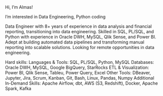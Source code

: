Hi, I’m Almas!

I’m interested in Data Engineering, Python coding

Data Engineer with 8+ years of experience in data analysis and financial reporting, transitioning into data engineering. Skilled in SQL, PL/SQL, and Python with experience in Oracle DWH, MySQL, Qlik Sense, and Power BI. Adept at building automated data pipelines and transforming manual reporting into scalable solutions. Looking for remote opportunities in data engineering.

Hard skills:
Languages & Tools: SQL, PL/SQL, Python, MySQL
Databases: Oracle DWH, MySQL, Google BigQuery, StarRocks
ETL & Visualization: Power BI, Qlik Sense, Tableu, Power Query, Excel
Other Tools: DBeaver, Jupyter, Jira, Scrum, Kanban, Git, Bash, Linux, Pandas, Numpy
Additional In-Demand Skills: Apache Airflow, dbt, AWS (S3, Redshift), Docker, Apache Spark, Kafka
<!---
Almas1989/Almas1989 is a ✨ special ✨ repository because its `README.md` (this file) appears on your GitHub profile.
You can click the Preview link to take a look at your changes.
--->
